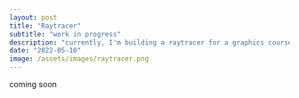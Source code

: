 ```yaml
---
layout: post
title: "Raytracer"
subtitle: "work in progress"
description: "currently, I'm building a raytracer for a graphics course I'm taking online. Although it is not done, I am hopeful that it will be a project worthy of putting here. So for now, think of this page as a promise instead."
date: "2022-05-10"
image: /assets/images/raytracer.png
---
```


coming soon